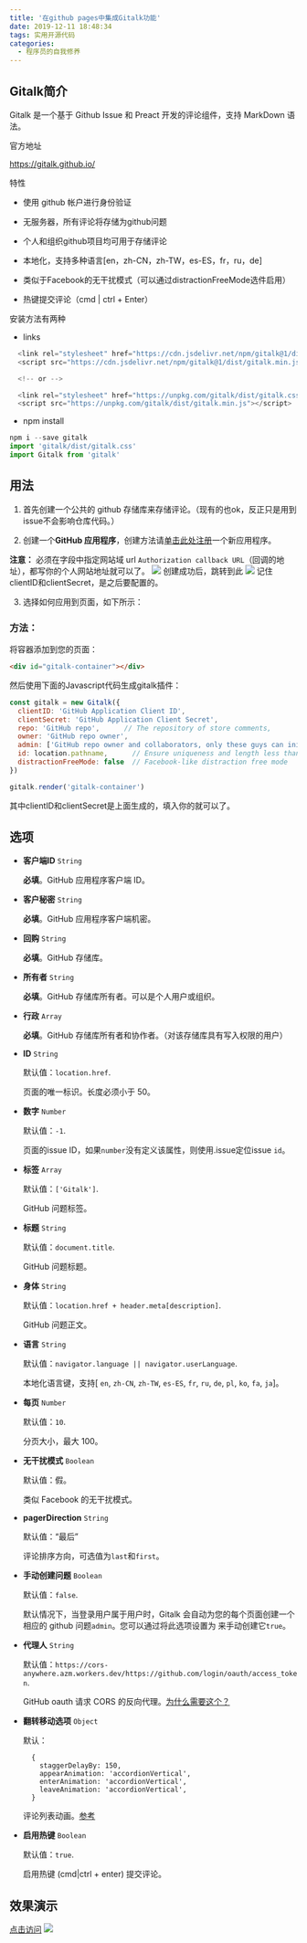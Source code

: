```yaml
---
title: '在github pages中集成Gitalk功能'
date: 2019-12-11 18:48:34
tags: 实用开源代码
categories:
  - 程序员的自我修养
---
```

  <meta name="referrer" content="no-referrer">




## Gitalk简介

Gitalk 是一个基于 Github Issue 和 Preact 开发的评论组件，支持 MarkDown 语法。

官方地址

https://gitalk.github.io/

特性

+ 使用 github 帐户进行身份验证

+ 无服务器，所有评论将存储为github问题

+ 个人和组织github项目均可用于存储评论

+ 本地化，支持多种语言[en，zh-CN，zh-TW，es-ES，fr，ru，de]

+ 类似于Facebook的无干扰模式（可以通过distractionFreeMode选件启用）

+ 热键提交评论（cmd | ctrl + Enter）

安装方法有两种

- links

```javascript
  <link rel="stylesheet" href="https://cdn.jsdelivr.net/npm/gitalk@1/dist/gitalk.css">
  <script src="https://cdn.jsdelivr.net/npm/gitalk@1/dist/gitalk.min.js"></script>

  <!-- or -->

  <link rel="stylesheet" href="https://unpkg.com/gitalk/dist/gitalk.css">
  <script src="https://unpkg.com/gitalk/dist/gitalk.min.js"></script>
```

- npm install

```javascript
npm i --save gitalk
import 'gitalk/dist/gitalk.css'
import Gitalk from 'gitalk'
```

## 用法

1. 首先创建一个公共的 github 存储库来存储评论。（现有的也ok，反正只是用到issue不会影响仓库代码。）

2. 创建一个**GitHub 应用程序**，创建方法请[单击此处注册](https://github.com/settings/applications/new)一个新应用程序。

 **注意：** 必须在字段中指定网站域 url `Authorization callback URL`（回调的地址），都写你的个人网站地址就可以了。
![](https://upload-images.jianshu.io/upload_images/20892169-82c3c3b4e810dd11.png?imageMogr2/auto-orient/strip%7CimageView2/2/w/1240)
创建成功后，跳转到此
![](https://upload-images.jianshu.io/upload_images/20892169-61c661153203e3eb.png?imageMogr2/auto-orient/strip%7CimageView2/2/w/1240)
记住clientID和clientSecret，是之后要配置的。

3. 选择如何应用到页面，如下所示：

### 方法：

将容器添加到您的页面：

```html
<div id="gitalk-container"></div>
```

然后使用下面的Javascript代码生成gitalk插件：

```js
const gitalk = new Gitalk({
  clientID: 'GitHub Application Client ID',
  clientSecret: 'GitHub Application Client Secret',
  repo: 'GitHub repo',      // The repository of store comments,
  owner: 'GitHub repo owner',
  admin: ['GitHub repo owner and collaborators, only these guys can initialize github issues'],
  id: location.pathname,      // Ensure uniqueness and length less than 50
  distractionFreeMode: false  // Facebook-like distraction free mode
})

gitalk.render('gitalk-container')
```
其中clientID和clientSecret是上面生成的，填入你的就可以了。
## 选项

*   **客户端ID** `String`

    **必填**。GitHub 应用程序客户端 ID。

*   **客户秘密** `String`

    **必填**。GitHub 应用程序客户端机密。

*   **回购** `String`

    **必填**。GitHub 存储库。

*   **所有者** `String`

    **必填**。GitHub 存储库所有者。可以是个人用户或组织。

*   **行政** `Array`

    **必填**。GitHub 存储库所有者和协作者。（对该存储库具有写入权限的用户）

*   **ID** `String`

    默认值：`location.href`.

    页面的唯一标识。长度必须小于 50。

*   **数字** `Number`

    默认值：`-1`.

    页面的issue ID，如果`number`没有定义该属性，则使用.issue定位issue `id`。

*   **标签** `Array`

    默认值：`['Gitalk']`.

    GitHub 问题标签。

*   **标题** `String`

    默认值：`document.title`.

    GitHub 问题标题。

*   **身体** `String`

    默认值：`location.href + header.meta[description]`.

    GitHub 问题正文。

*   **语言** `String`

    默认值：`navigator.language || navigator.userLanguage`.

    本地化语言键，支持[ `en`, `zh-CN`, `zh-TW`, `es-ES`, `fr`, `ru`, `de`, `pl`, `ko`, `fa`, `ja`]。

*   **每页** `Number`

    默认值：`10`.

    分页大小，最大 100。

*   **无干扰模式** `Boolean`

    默认值：假。

    类似 Facebook 的无干扰模式。

*   **pagerDirection** `String`

    默认值：“最后”

    评论排序方向，可选值为`last`和`first`。

*   **手动创建问题** `Boolean`

    默认值：`false`.

    默认情况下，当登录用户属于用户时，Gitalk 会自动为您的每个页面创建一个相应的 github 问题`admin`。您可以通过将此选项设置为 来手动创建它`true`。

*   **代理人** `String`

    默认值：`https://cors-anywhere.azm.workers.dev/https://github.com/login/oauth/access_token`.

    GitHub oauth 请求 CORS 的反向代理。[为什么需要这个？](https://github.com/isaacs/github/issues/330)

*   **翻转移动选项** `Object`

    默认：

    ```source-js
      {
        staggerDelayBy: 150,
        appearAnimation: 'accordionVertical',
        enterAnimation: 'accordionVertical',
        leaveAnimation: 'accordionVertical',
      }
    ```

    评论列表动画。[参考](https://github.com/joshwcomeau/react-flip-move/blob/master/documentation/enter_leave_animations.md)

*   **启用热键** `Boolean`

    默认值：`true`.

    启用热键 (cmd|ctrl + enter) 提交评论。

## 效果演示
[点击访问](https://bbdcsg.fun/2019/12/11/cxy/other/gitalk/)
![](https://upload-images.jianshu.io/upload_images/20892169-fa80cc39adc7320d.png?imageMogr2/auto-orient/strip%7CimageView2/2/w/1240)
